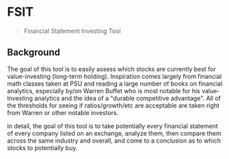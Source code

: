 # FSIT
> Financial Statement Investing Tool

## Background
The goal of this tool is to easily assess which stocks are currently best for value-investing (long-term
holding).  Inspiration comes largely from financial math classes taken at PSU and reading a large number of
books on financial analytics, especially by/on Warren Buffet who is most notable for his value-Investing
analytics and the idea of a "durable competitive advantage".  All of the thresholds for seeing if
ratios/growth/etc are acceptable are taken right from Warren or other notable investors.

In detail, the goal of this tool is to take potentially every financial statement of every company listed on
an exchange, analyze them, then compare them across the same industry and overall, and come to a
conclusion as to which stocks to potentially buy.
